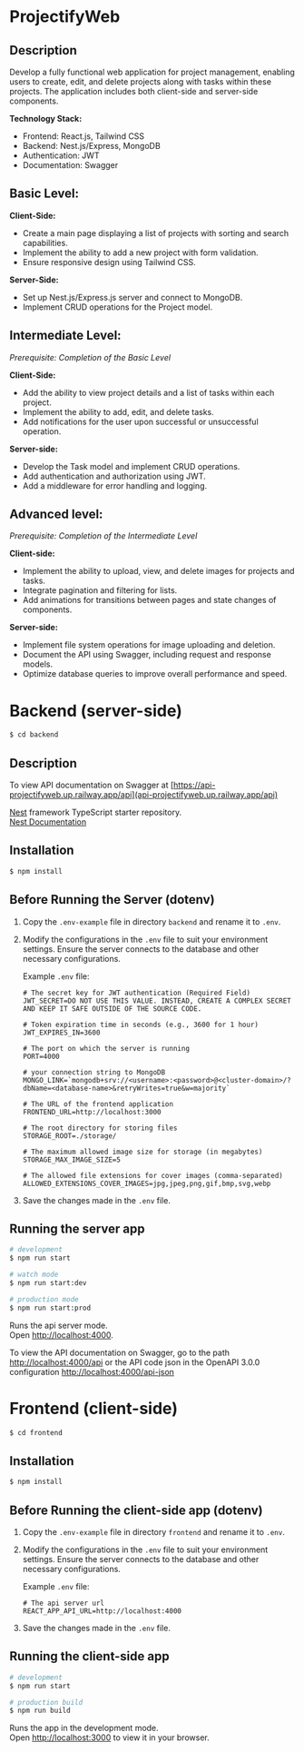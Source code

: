 # ProjectifyWeb

## Description
Develop a fully functional web application for project management, enabling users to create, edit, and delete projects along with tasks within these projects. The application includes both client-side and server-side components.

**Technology Stack:**
- Frontend: React.js, Tailwind CSS
- Backend: Nest.js/Express, MongoDB
- Authentication: JWT
- Documentation: Swagger

## Basic Level:

**Client-Side:**
- Create a main page displaying a list of projects with sorting and search capabilities.
- Implement the ability to add a new project with form validation.
- Ensure responsive design using Tailwind CSS.  

**Server-Side:**
- Set up Nest.js/Express.js server and connect to MongoDB.
- Implement CRUD operations for the Project model.

## Intermediate Level:

_Prerequisite: Completion of the Basic Level_

**Client-Side:** 
- Add the ability to view project details and a list of tasks within each project.
- Implement the ability to add, edit, and delete tasks.
- Add notifications for the user upon successful or unsuccessful operation.  
   
**Server-side:**
- Develop the Task model and implement CRUD operations.
- Add authentication and authorization using JWT.
- Add a middleware for error handling and logging.

## Advanced level:

_Prerequisite: Completion of the Intermediate Level_

**Client-side:**
- Implement the ability to upload, view, and delete images for projects and tasks.
- Integrate pagination and filtering for lists.
- Add animations for transitions between pages and state changes of components.

**Server-side:**
- Implement file system operations for image uploading and deletion.
- Document the API using Swagger, including request and response models.
- Optimize database queries to improve overall performance and speed.

# Backend (server-side)

```bash
$ cd backend
```

## Description

To view API documentation on Swagger at [https://api-projectifyweb.up.railway.app/api](api-projectifyweb.up.railway.app/api)

[Nest](https://github.com/nestjs/nest) framework TypeScript starter repository.  
[Nest Documentation](https://docs.nestjs.com/)

## Installation

```bash
$ npm install
```

## Before Running the Server (dotenv)

1. Copy the `.env-example` file in directory `backend` and rename it to `.env`.

2. Modify the configurations in the `.env` file to suit your environment settings. Ensure the server connects to the database and other necessary configurations.

    Example `.env` file:
    ```dotenv
    # The secret key for JWT authentication (Required Field)
    JWT_SECRET=DO NOT USE THIS VALUE. INSTEAD, CREATE A COMPLEX SECRET AND KEEP IT SAFE OUTSIDE OF THE SOURCE CODE.

    # Token expiration time in seconds (e.g., 3600 for 1 hour)
    JWT_EXPIRES_IN=3600
    
    # The port on which the server is running
    PORT=4000

    # your connection string to MongoDB
    MONGO_LINK=`mongodb+srv://<username>:<password>@<cluster-domain>/?dbName=<database-name>&retryWrites=true&w=majority`

    # The URL of the frontend application
    FRONTEND_URL=http://localhost:3000

    # The root directory for storing files
    STORAGE_ROOT=./storage/

    # The maximum allowed image size for storage (in megabytes)
    STORAGE_MAX_IMAGE_SIZE=5

    # The allowed file extensions for cover images (comma-separated)
    ALLOWED_EXTENSIONS_COVER_IMAGES=jpg,jpeg,png,gif,bmp,svg,webp
    ```

3. Save the changes made in the `.env` file.

## Running the server app

```bash
# development
$ npm run start

# watch mode
$ npm run start:dev

# production mode
$ npm run start:prod
```
Runs the api server mode.\
Open [http://localhost:4000](http://localhost:4000).

To view the API documentation on Swagger, go to the path [http://localhost:4000/api](http://localhost:4000/api) or the API code json in the OpenAPI 3.0.0 configuration [http://localhost:4000/api-json](http://localhost:4000/api-json)  

<!-- ## Test

```bash
# unit tests
$ npm run test

# e2e tests
$ npm run test:e2e

# test coverage
$ npm run test:cov
``` -->

# Frontend (client-side)

```bash
$ cd frontend
```

## Installation

```bash
$ npm install
```

## Before Running the client-side app (dotenv)

1. Copy the `.env-example` file in directory `frontend` and rename it to `.env`.

2. Modify the configurations in the `.env` file to suit your environment settings. Ensure the server connects to the database and other necessary configurations.

    Example `.env` file:
    ```dotenv
    # The api server url
    REACT_APP_API_URL=http://localhost:4000
    ```

3. Save the changes made in the `.env` file.

## Running the client-side app

```bash
# development
$ npm run start

# production build
$ npm run build
```

Runs the app in the development mode.\
Open [http://localhost:3000](http://localhost:3000) to view it in your browser.
